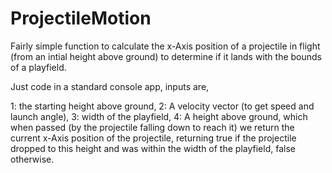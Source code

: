 # ProjectileMotion
Fairly simple function to calculate the x-Axis position of a projectile in flight (from an intial height above ground) to determine if it lands with the bounds of a playfield.


Just code in a standard console app, inputs are, 

1: the starting height above ground, 
2: A velocity vector (to get speed and launch angle),
3: width of the playfield, 
4: A height above ground, which when passed (by the projectile falling down to reach it) we return the current x-Axis position of the projectile, returning true
   if the projectile dropped to this height and was within the width of the playfield, false otherwise.
